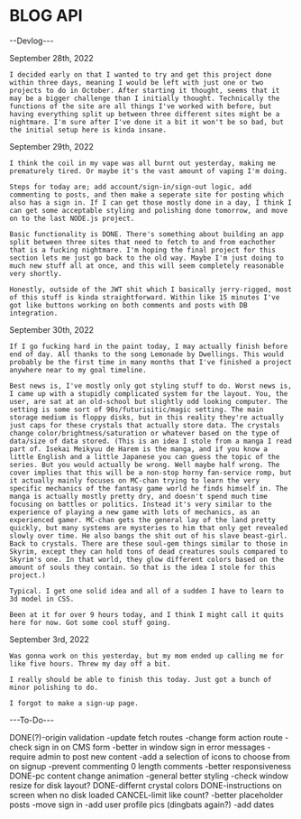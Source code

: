 # BLOG API

--Devlog---

September 28th, 2022

    I decided early on that I wanted to try and get this project done within three days, meaning I would be left with just one or two projects to do in October. After starting it thought, seems that it may be a bigger challenge than I initially thought. Technically the functions of the site are all things I've worked with before, but having everything split up between three different sites might be a nightmare. I'm sure after I've done it a bit it won't be so bad, but the initial setup here is kinda insane.

September 29th, 2022

    I think the coil in my vape was all burnt out yesterday, making me prematurely tired. Or maybe it's the vast amount of vaping I'm doing. 

    Steps for today are; add account/sign-in/sign-out logic, add commenting to posts, and then make a seperate site for posting which also has a sign in. If I can get those mostly done in a day, I think I can get some acceptable styling and polishing done tomorrow, and move on to the last NODE.js project.

    Basic functionality is DONE. There's something about building an app split between three sites that need to fetch to and from eachother that is a fucking nightmare. I'm hoping the final project for this section lets me just go back to the old way. Maybe I'm just doing to much new stuff all at once, and this will seem completely reasonable very shortly.

    Honestly, outside of the JWT shit which I basically jerry-rigged, most of this stuff is kinda straightforward. Within like 15 minutes I've got like buttons working on both comments and posts with DB integration.

September 30th, 2022

    If I go fucking hard in the paint today, I may actually finish before end of day. All thanks to the song Lemonade by Dwellings. This would probably be the first time in many months that I've finished a project anywhere near to my goal timeline.

    Best news is, I've mostly only got styling stuff to do. Worst news is, I came up with a stupidly complicated system for the layout. You, the user, are sat at an old-school but slightly odd looking computer. The setting is some sort of 90s/futurisitic/magic setting. The main storage medium is floppy disks, but in this reality they're actually just caps for these crystals that actually store data. The crystals change color/brightness/saturation or whatever based on the type of data/size of data stored. (This is an idea I stole from a manga I read part of. Isekai Meikyuu de Harem is the manga, and if you know a little English and a little Japanese you can guess the topic of the series. But you would actually be wrong. Well maybe half wrong. The cover implies that this will be a non-stop horny fan-service romp, but it actually mainly focuses on MC-chan trying to learn the very specific mechanics of the fantasy game world he finds himself in. The manga is actually mostly pretty dry, and doesn't spend much time focusing on battles or politics. Instead it's very similar to the experience of playing a new game with lots of mechanics, as an experienced gamer. MC-chan gets the general lay of the land pretty quickly, but many systems are mysteries to him that only get revealed slowly over time. He also bangs the shit out of his slave beast-girl. Back to crystals. There are these soul-gem things similar to those in Skyrim, except they can hold tons of dead creatures souls compared to Skyrim's one. In that world, they glow different colors based on the amount of souls they contain. So that is the idea I stole for this project.)

    Typical. I get one solid idea and all of a sudden I have to learn to 3d model in CSS.

    Been at it for over 9 hours today, and I think I might call it quits here for now. Got some cool stuff going.

September 3rd, 2022

    Was gonna work on this yesterday, but my mom ended up calling me for like five hours. Threw my day off a bit.

    I really should be able to finish this today. Just got a bunch of minor polishing to do. 

    I forgot to make a sign-up page.

---To-Do---

DONE(?)-origin validation
-update fetch routes
-change form action route
-check sign in on CMS form
-better in window sign in error messages
-require admin to post new content
-add a selection of icons to choose from on signup
-prevent commenting 0 length comments
-better responsiveness
DONE-pc content change animation
-general better styling
-check window resize for disk layout?
DONE-differnt crystal colors
DONE-instructions on screen when no disk loaded
CANCEL-limit like count?
-better placeholder posts
-move sign in
-add user profile pics (dingbats again?)
-add dates
